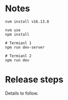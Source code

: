 # Notes

```
nvm install v16.13.0
```

```
nvm use
npm install

# Termianl 1
npm run dev-server

# Termianl 2
npm run dev
```
# Release steps

Details to follow.